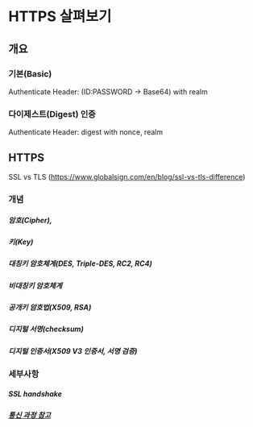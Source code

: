 # HTTPS 살펴보기

## 개요

### 기본(Basic)
Authenticate Header: (ID:PASSWORD -> Base64) with realm
### 다이제스트(Digest) 인증
Authenticate Header: digest with nonce, realm

## HTTPS
SSL vs TLS (https://www.globalsign.com/en/blog/ssl-vs-tls-difference)

### 개념

##### 암호(Cipher),
##### 키(Key)
##### 대칭키 암호체계(DES, Triple-DES, RC2, RC4)
##### 비대칭키 암호체계
##### 공개키 암호법(X509, RSA)
##### 디지털 서명(checksum)
##### 디지털 인증서(X509 V3 인증서, 서명 검증)

### 세부사항

##### SSL handshake
##### [통신 과정 참고](https://www.ssl.com/article/ssl-tls-handshake-overview/)
